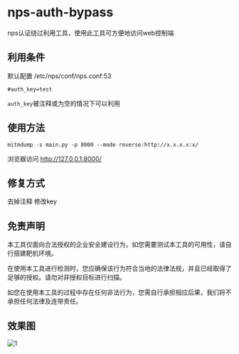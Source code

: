 # nps-auth-bypass
nps认证绕过利用工具，使用此工具可方便地访问web控制端

## 利用条件
默认配置 /etc/nps/conf/nps.conf:53
```
#auth_key=test
```
`auth_key`被注释或为空的情况下可以利用

## 使用方法
```
mitmdump -s main.py -p 8000 --mode reverse:http://x.x.x.x:x/
```
浏览器访问 http://127.0.0.1:8000/

## 修复方式
去掉注释 修改key


## 免责声明
本工具仅面向合法授权的企业安全建设行为，如您需要测试本工具的可用性，请自行搭建靶机环境。

在使用本工具进行检测时，您应确保该行为符合当地的法律法规，并且已经取得了足够的授权。请勿对非授权目标进行扫描。

如您在使用本工具的过程中存在任何非法行为，您需自行承担相应后果，我们将不承担任何法律及连带责任。

## 效果图
![1](https://user-images.githubusercontent.com/62796978/182800291-29bd912b-a06d-4069-b5d5-cc6d2e6a0b5d.png)
